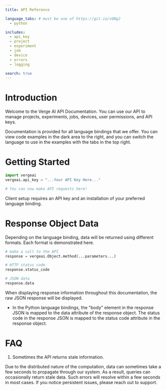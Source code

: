 ```yaml
---
title: API Reference

language_tabs: # must be one of https://git.io/vQNgJ
  - python

includes:
  - api_key
  - project
  - experiment
  - job
  - device
  - errors
  - logging

search: true
---
```


# Introduction

Welcome to the Verge AI API Documentation. You can use our API to manage projects, experiments, jobs, devices, user permissions, and API keys.

Documentation is provided for all language bindings that we offer. You can view code examples in the dark area to the right, and you can switch the language to use in the examples with the tabs in the top right.

# Getting Started

```python
import vergeai
vergeai.api_key = "...Your API Key Here..."

# You can now make API requests here!
```

Client setup requires an API key and an installation of your preferred language binding.

# Response Object Data

Depending on the language binding, data will be returned using different formats. Each format is demonstrated here.

```python
# make a call to the API
response = vergeai.Object.method(...parameters...)

# HTTP status code
response.status_code

# JSON data
response.data
```

When displaying response information throughout this documentation, the raw JSON response will be displayed.

- In the Python language bindings, the "body" element in the response JSON is mapped to the data attribute of the response object. The status code in the response JSON is mapped to the status code attribute in the response object.

# FAQ

1. Sometimes the API returns stale information.

Due to the distributed nature of the computation, data can sometimes take a few seconds to propagate through our system. As a result, queries can occasionally return stale data. Such errors will resolve within a few seconds in most cases. If you notice persistent issues, please reach out to support.
